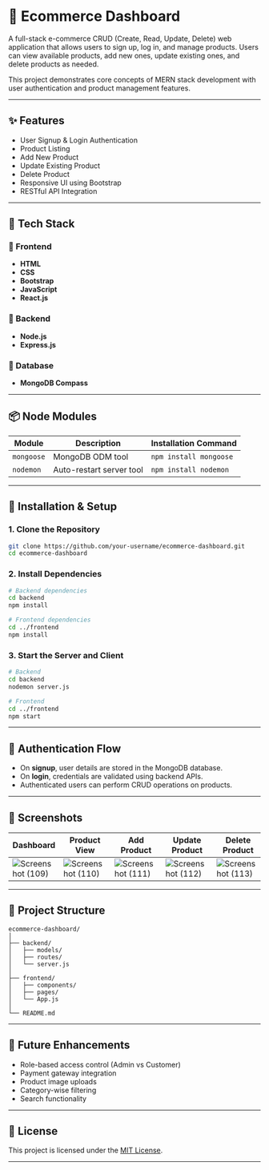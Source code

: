 # 🛒 Ecommerce Dashboard

A full-stack e-commerce CRUD (Create, Read, Update, Delete) web application that allows users to sign up, log in, and manage products. Users can view available products, add new ones, update existing ones, and delete products as needed.

This project demonstrates core concepts of MERN stack development with user authentication and product management features.

---

## ✨ Features

* User Signup & Login Authentication
* Product Listing
* Add New Product
* Update Existing Product
* Delete Product
* Responsive UI using Bootstrap
* RESTful API Integration

---

## 🧩 Tech Stack

### 🔹 Frontend

* **HTML**
* **CSS**
* **Bootstrap**
* **JavaScript**
* **React.js**

### 🔹 Backend

* **Node.js**
* **Express.js**

### 🔹 Database

* **MongoDB Compass**

---

## 📦 Node Modules

| Module     | Description              | Installation Command   |
| ---------- | ------------------------ | ---------------------- |
| `mongoose` | MongoDB ODM tool         | `npm install mongoose` |
| `nodemon`  | Auto-restart server tool | `npm install nodemon`  |

---

## 🚀 Installation & Setup

### 1. Clone the Repository

```bash
git clone https://github.com/your-username/ecommerce-dashboard.git
cd ecommerce-dashboard
```

### 2. Install Dependencies

```bash
# Backend dependencies
cd backend
npm install

# Frontend dependencies
cd ../frontend
npm install
```

### 3. Start the Server and Client

```bash
# Backend
cd backend
nodemon server.js

# Frontend
cd ../frontend
npm start
```

---

## 🔐 Authentication Flow

* On **signup**, user details are stored in the MongoDB database.
* On **login**, credentials are validated using backend APIs.
* Authenticated users can perform CRUD operations on products.

---

## 📸 Screenshots

| Dashboard                                                                                                                   | Product View                                                                                                                | Add Product                                                                                                                 | Update Product                                                                                                              | Delete Product                                                                                                              |
| --------------------------------------------------------------------------------------------------------------------------- | --------------------------------------------------------------------------------------------------------------------------- | --------------------------------------------------------------------------------------------------------------------------- | --------------------------------------------------------------------------------------------------------------------------- | --------------------------------------------------------------------------------------------------------------------------- |
| ![Screenshot (109)](https://user-images.githubusercontent.com/107697534/202909943-a53a1447-c14c-49a6-80e3-bb5fe9074c73.png) | ![Screenshot (110)](https://user-images.githubusercontent.com/107697534/202909955-2b806c73-ba8b-4df5-9359-e8307b078b9f.png) | ![Screenshot (111)](https://user-images.githubusercontent.com/107697534/202910144-0ffe8b56-7e7b-4c35-9189-018a37a94bd3.png) | ![Screenshot (112)](https://user-images.githubusercontent.com/107697534/202910154-c716426d-840f-4f7b-814c-aeea65f3a80a.png) | ![Screenshot (113)](https://user-images.githubusercontent.com/107697534/202910162-a6370804-eb35-40e4-a6a1-059604338484.png) |

---

## 📁 Project Structure

```
ecommerce-dashboard/
│
├── backend/
│   ├── models/
│   ├── routes/
│   └── server.js
│
├── frontend/
│   ├── components/
│   ├── pages/
│   └── App.js
│
└── README.md
```

---

## 📌 Future Enhancements

* Role-based access control (Admin vs Customer)
* Payment gateway integration
* Product image uploads
* Category-wise filtering
* Search functionality

---


## 📃 License

This project is licensed under the [MIT License](LICENSE).

---
